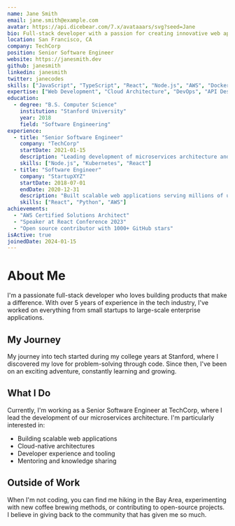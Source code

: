 ```yaml
---
name: Jane Smith
email: jane.smith@example.com
avatar: https://api.dicebear.com/7.x/avataaars/svg?seed=Jane
bio: Full-stack developer with a passion for creating innovative web applications. Specializing in React, Node.js, and cloud architectures.
location: San Francisco, CA
company: TechCorp
position: Senior Software Engineer
website: https://janesmith.dev
github: janesmith
linkedin: janesmith
twitter: janecodes
skills: ["JavaScript", "TypeScript", "React", "Node.js", "AWS", "Docker", "GraphQL", "PostgreSQL"]
expertise: ["Web Development", "Cloud Architecture", "DevOps", "API Design"]
education:
  - degree: "B.S. Computer Science"
    institution: "Stanford University"
    year: 2018
    field: "Software Engineering"
experience:
  - title: "Senior Software Engineer"
    company: "TechCorp"
    startDate: 2021-01-15
    description: "Leading development of microservices architecture and mentoring junior developers"
    skills: ["Node.js", "Kubernetes", "React"]
  - title: "Software Engineer"
    company: "StartupXYZ"
    startDate: 2018-07-01
    endDate: 2020-12-31
    description: "Built scalable web applications serving millions of users"
    skills: ["React", "Python", "AWS"]
achievements:
  - "AWS Certified Solutions Architect"
  - "Speaker at React Conference 2023"
  - "Open source contributor with 1000+ GitHub stars"
isActive: true
joinedDate: 2024-01-15
---
```


# About Me

I'm a passionate full-stack developer who loves building products that make a difference. With over 5 years of experience in the tech industry, I've worked on everything from small startups to large-scale enterprise applications.

## My Journey

My journey into tech started during my college years at Stanford, where I discovered my love for problem-solving through code. Since then, I've been on an exciting adventure, constantly learning and growing.

## What I Do

Currently, I'm working as a Senior Software Engineer at TechCorp, where I lead the development of our microservices architecture. I'm particularly interested in:

- Building scalable web applications
- Cloud-native architectures
- Developer experience and tooling
- Mentoring and knowledge sharing

## Outside of Work

When I'm not coding, you can find me hiking in the Bay Area, experimenting with new coffee brewing methods, or contributing to open-source projects. I believe in giving back to the community that has given me so much.